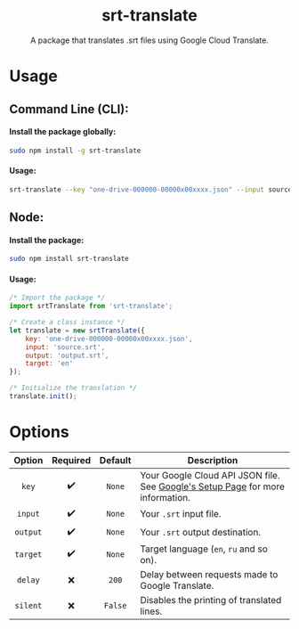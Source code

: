 <h1 align="center">srt-translate</h1>

<p align="center">A package that translates .srt files using Google Cloud Translate.</p>

# Usage

## Command Line (CLI):

#### Install the package globally:
```bash
sudo npm install -g srt-translate
```
#### Usage:
```bash
srt-translate --key "one-drive-000000-00000x00xxxx.json" --input source.srt --output output.srt --target en
```

## Node:
#### Install the package:
```bash
sudo npm install srt-translate
```

#### Usage:
```js
/* Import the package */
import srtTranslate from 'srt-translate';

/* Create a class instance */
let translate = new srtTranslate({
    key: 'one-drive-000000-00000x00xxxx.json',
    input: 'source.srt',
    output: 'output.srt',
    target: 'en'
});

/* Initialize the translation */
translate.init();
```


# Options

| Option | Required | Default | Description |
|:-------------:|:-------------:|:-------------:|-------------|
| `key` | :heavy_check_mark: | `None` | Your Google Cloud API JSON file. See [Google's Setup Page](https://cloud.google.com/translate/docs/setup) for more information.
| `input` | :heavy_check_mark: | `None` | Your `.srt` input file.
| `output` | :heavy_check_mark: | `None` | Your `.srt` output destination.
| `target` | :heavy_check_mark: | `None` | Target language (`en`, `ru` and so on).
| `delay` | :x: | `200` | Delay between requests made to Google Translate.
| `silent` | :x: | `False` | Disables the printing of translated lines.